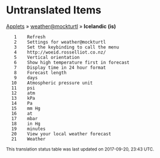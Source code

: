# Untranslated Items
[Applets](../../../README.md) &#187; [weather@mockturtl](../README.md) &#187; **Icelandic (is)**

       1	Refresh
       2	Settings for weather@mockturtl
       3	Set the keybinding to call the menu
       4	http://woeid.rosselliot.co.nz/
       5	Vertical orientation
       6	Show high temperature first in forecast
       7	Display time in 24 hour format
       8	Forecast length
       9	days
      10	Atmospheric pressure unit
      11	psi
      12	atm
      13	kPa
      14	Pa
      15	mm Hg
      16	at
      17	mbar
      18	in Hg
      19	minutes
      20	View your local weather forecast
      21	Weather

<sup>This translation status table was last updated on 2017-09-20, 23:43 UTC.</sup>
